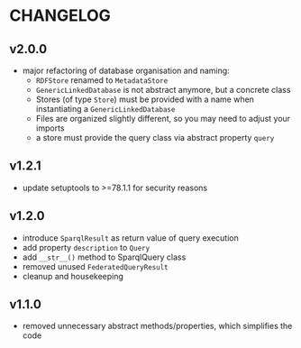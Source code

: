 # CHANGELOG

## v2.0.0

- major refactoring of database organisation and naming:
  - `RDFStore` renamed to `MetadataStore`
  - `GenericLinkedDatabase` is not abstract anymore, but a concrete class
  - Stores (of type `Store`) must be provided with a name when instantiating a `GenericLinkedDatabase`
  - Files are organized slightly different, so you may need to adjust your imports
  - a store must provide the query class via abstract property `query`

## v1.2.1

- update setuptools to >=78.1.1 for security reasons

## v1.2.0

- introduce `SparqlResult` as return value of query execution
- add property `description` to `Query`
- add `__str__()` method to SparqlQuery class
- removed unused `FederatedQueryResult`
- cleanup and housekeeping

## v1.1.0

- removed unnecessary abstract methods/properties, which simplifies the code